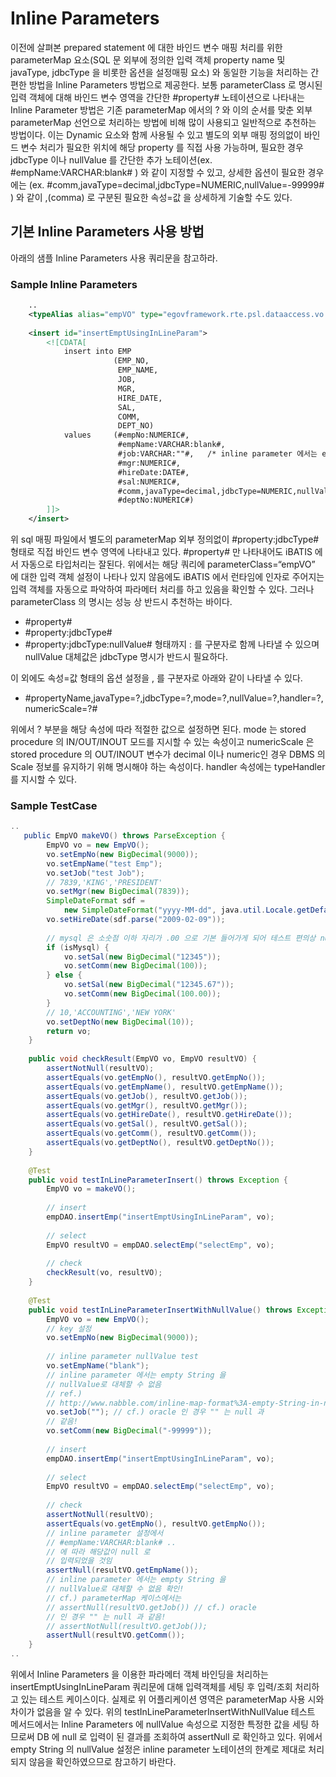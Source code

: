 # Inline Parameters

 이전에 살펴본 prepared statement 에 대한 바인드 변수 매핑 처리를 위한 parameterMap 요소(SQL 문 외부에 정의한 입력 객체 property name 및 javaType, jdbcType 을 비롯한 옵션을 설정매핑 요소) 와 동일한 기능을 처리하는 간편한 방법을 Inline Parameters 방법으로 제공한다. 보통 parameterClass 로 명시된 입력 객체에 대해 바인드 변수 영역을 간단한 #property# 노테이션으로 나타내는 Inline Parameter 방법은 기존 parameterMap 에서의 ? 와 이의 순서를 맞춘 외부 parameterMap 선언으로 처리하는 방법에 비해 많이 사용되고 일반적으로 추천하는 방법이다. 이는 Dynamic 요소와 함께 사용될 수 있고 별도의 외부 매핑 정의없이 바인드 변수 처리가 필요한 위치에 해당 property 를 직접 사용 가능하며, 필요한 경우 jdbcType 이나 nullValue 를 간단한 추가 노테이션(ex. #empName:VARCHAR:blank# ) 와 같이 지정할 수 있고, 상세한 옵션이 필요한 경우에는 (ex. #comm,javaType=decimal,jdbcType=NUMERIC,nullValue=-99999# ) 와 같이 ,(comma) 로 구분된 필요한 속성=값 을 상세하게 기술할 수도 있다.

## 기본 Inline Parameters 사용 방법

 아래의 샘플 Inline Parameters 사용 쿼리문을 참고하라.

### Sample Inline Parameters

```xml
	..
	<typeAlias alias="empVO" type="egovframework.rte.psl.dataaccess.vo.EmpVO" />
 
	<insert id="insertEmptUsingInLineParam">
		<![CDATA[
			insert into EMP
			           (EMP_NO,
			            EMP_NAME,
			            JOB,
			            MGR,
			            HIRE_DATE,
			            SAL,
			            COMM,
			            DEPT_NO)
			values     (#empNo:NUMERIC#,
			            #empName:VARCHAR:blank#,
			            #job:VARCHAR:""#,	/* inline parameter 에서는 empty String 을 nullValue로 대체할 수 없음 - cf.) oracle인 경우는 "" 가 null 임 */
			            #mgr:NUMERIC#,
			            #hireDate:DATE#,
			            #sal:NUMERIC#,	
			            #comm,javaType=decimal,jdbcType=NUMERIC,nullValue=-99999#,
			            #deptNo:NUMERIC#)
		]]>
	</insert>
```

 위 sql 매핑 파일에서 별도의 parameterMap 외부 정의없이 #property:jdbcType# 형태로 직접 바인드 변수 영역에 나타내고 있다. #property# 만 나타내어도 iBATIS 에서 자동으로 타입처리는 잘된다. 위에서는 해당 쿼리에 parameterClass=“empVO” 에 대한 입력 객체 설정이 나타나 있지 않음에도 iBATIS 에서 런타임에 인자로 주어지는 입력 객체를 자동으로 파악하여 파라메터 처리를 하고 있음을 확인할 수 있다. 그러나 parameterClass 의 명시는 성능 상 반드시 추천하는 바이다.

- #property#
- #property:jdbcType#
- #property:jdbcType:nullValue# 형태까지 : 를 구분자로 함께 나타낼 수 있으며 nullValue 대체값은 jdbcType 명시가 반드시 필요하다.

 이 외에도 속성=값 형태의 옵션 설정을 , 를 구분자로 아래와 같이 나타낼 수 있다.

- #propertyName,javaType=?,jdbcType=?,mode=?,nullValue=?,handler=?,numericScale=?#

 위에서 ? 부분을 해당 속성에 따라 적절한 값으로 설정하면 된다. mode 는 stored procedure 의 IN/OUT/INOUT 모드를 지시할 수 있는 속성이고 numericScale 은 stored procedure 의 OUT/INOUT 변수가 decimal 이나 numeric인 경우 DBMS 의 Scale 정보를 유지하기 위해 명시해야 하는 속성이다. handler 속성에는 typeHandler 를 지시할 수 있다.

### Sample TestCase

```java
..
   public EmpVO makeVO() throws ParseException {
        EmpVO vo = new EmpVO();
        vo.setEmpNo(new BigDecimal(9000));
        vo.setEmpName("test Emp");
        vo.setJob("test Job");
        // 7839,'KING','PRESIDENT'
        vo.setMgr(new BigDecimal(7839));
        SimpleDateFormat sdf =
            new SimpleDateFormat("yyyy-MM-dd", java.util.Locale.getDefault());
        vo.setHireDate(sdf.parse("2009-02-09"));
 
        // mysql 은 소숫점 이하 자리가 .00 으로 기본 들어가게 되어 테스트 편의상 numeric(5) 로 선언하였음.
        if (isMysql) {
            vo.setSal(new BigDecimal("12345"));
            vo.setComm(new BigDecimal(100));
        } else {
            vo.setSal(new BigDecimal("12345.67"));
            vo.setComm(new BigDecimal(100.00));
        }
        // 10,'ACCOUNTING','NEW YORK'
        vo.setDeptNo(new BigDecimal(10));
        return vo;
    }
 
    public void checkResult(EmpVO vo, EmpVO resultVO) {
        assertNotNull(resultVO);
        assertEquals(vo.getEmpNo(), resultVO.getEmpNo());
        assertEquals(vo.getEmpName(), resultVO.getEmpName());
        assertEquals(vo.getJob(), resultVO.getJob());
        assertEquals(vo.getMgr(), resultVO.getMgr());
        assertEquals(vo.getHireDate(), resultVO.getHireDate());
        assertEquals(vo.getSal(), resultVO.getSal());
        assertEquals(vo.getComm(), resultVO.getComm());
        assertEquals(vo.getDeptNo(), resultVO.getDeptNo());
    }
 
    @Test
    public void testInLineParameterInsert() throws Exception {
        EmpVO vo = makeVO();
 
        // insert
        empDAO.insertEmp("insertEmptUsingInLineParam", vo);
 
        // select
        EmpVO resultVO = empDAO.selectEmp("selectEmp", vo);
 
        // check
        checkResult(vo, resultVO);
    }
 
    @Test
    public void testInLineParameterInsertWithNullValue() throws Exception {
        EmpVO vo = new EmpVO();
        // key 설정
        vo.setEmpNo(new BigDecimal(9000));
 
        // inline parameter nullValue test
        vo.setEmpName("blank");
        // inline parameter 에서는 empty String 을
        // nullValue로 대체할 수 없음
        // ref.)
        // http://www.nabble.com/inline-map-format%3A-empty-String-in-nullValue-td18905940.html
        vo.setJob(""); // cf.) oracle 인 경우 "" 는 null 과
        // 같음!
        vo.setComm(new BigDecimal("-99999"));
 
        // insert
        empDAO.insertEmp("insertEmptUsingInLineParam", vo);
 
        // select
        EmpVO resultVO = empDAO.selectEmp("selectEmp", vo);
 
        // check
        assertNotNull(resultVO);
        assertEquals(vo.getEmpNo(), resultVO.getEmpNo());
        // inline parameter 설정에서
        // #empName:VARCHAR:blank# ..
        // 에 따라 해당값이 null 로
        // 입력되었을 것임
        assertNull(resultVO.getEmpName());
        // inline parameter 에서는 empty String 을
        // nullValue로 대체할 수 없음 확인!
        // cf.) parameterMap 케이스에서는
        // assertNull(resultVO.getJob()) // cf.) oracle
        // 인 경우 "" 는 null 과 같음!
        // assertNotNull(resultVO.getJob());
        assertNull(resultVO.getComm());
    }
..
```

 위에서 Inline Parameters 을 이용한 파라메터 객체 바인딩을 처리하는 insertEmptUsingInLineParam 쿼리문에 대해 입력객체를 세팅 후 입력/조회 처리하고 있는 테스트 케이스이다. 실제로 위 어플리케이션 영역은 parameterMap 사용 시와 차이가 없음을 알 수 있다. 위의 testInLineParameterInsertWithNullValue 테스트 메서드에서는 Inline Parameters 에 nullValue 속성으로 지정한 특정한 값을 세팅 하므로써 DB 에 null 로 입력이 된 결과를 조회하여 assertNull 로 확인하고 있다. 위에서 empty String 의 nullValue 설정은 inline parameter 노테이션의 한계로 제대로 처리되지 않음을 확인하였으므로 참고하기 바란다.